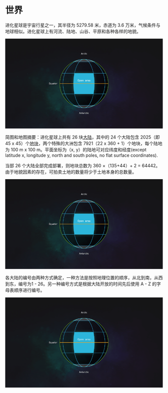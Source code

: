 # 世界

进化星球是宇宙行星之一，其半径为 5279.58 米，赤道为 3.6 万米，气候条件与地球相似。进化星球上有河流、陆地、山谷、平原和各种各样的地貌。

![The Evolution Land continents from planet view](../../.gitbook/assets/continent1%20%282%29%20%282%29%20%283%29.png)

简图和地图摘要：进化星球上共有 26 块[大陆](continent.md)，其中的 24 个大陆包含 2025（即 45 x 45）个[地块](land.md)，两个特殊的大洲包含 7921（22 x 360 + 1）个地块，每个陆地为 100 m x 100 m。平面坐标为（x, y）的陆地可对应纬度和经度\(except latitude x, longitude y, north and south poles, no flat surface coordinates\).

当部 26 个大陆全部完成部署，则地块总数为 360 ×（135+44）+ 2 = 64442。由于地貌因素的存在，可拍卖土地的数量将少于土地本身的总数量。

![The plane of view of the Evolution Land&apos;s continent](../../.gitbook/assets/continent1%20%282%29%20%282%29.png)

各大陆的编号由两种方式确定，一种方法是按照地理位置的顺序，从北到南，从西到东，编号为1 - 26。另一种编号方式是根据大陆开放的时间先后使用 A - Z 的字母表顺序进行编号。

![The distribution and design of the continent A&#x2019;s lands on Evolution land](../../.gitbook/assets/continent1%20%282%29%20%282%29%20%282%29.png)

